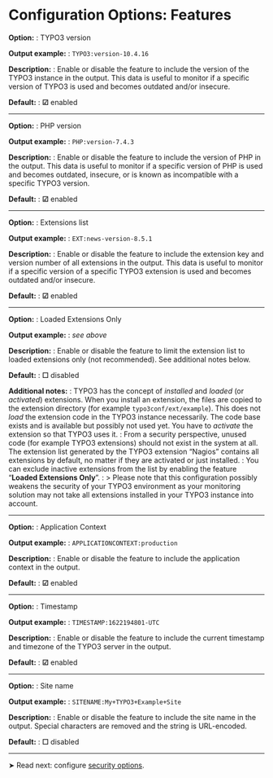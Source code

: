 # Configuration Options: Features

**Option:**
: TYPO3 version

**Output example:**
: `TYPO3:version-10.4.16`

**Description:**
: Enable or disable the feature to include the version of the TYPO3 instance in the output. This data is useful to monitor if a specific version of TYPO3 is used and becomes outdated and/or insecure.

**Default:**
: **☑** enabled

---

**Option:**
: PHP version

**Output example:**
: `PHP:version-7.4.3`

**Description:**
: Enable or disable the feature to include the version of PHP in the output. This data is useful to monitor if a specific version of PHP is used and becomes outdated, insecure, or is known as incompatible with a specific TYPO3 version.

**Default:**
: **☑** enabled

---

**Option:**
: Extensions list

**Output example:**
: `EXT:news-version-8.5.1`

**Description:**
: Enable or disable the feature to include the extension key and version number of all extensions in the output. This data is useful to monitor if a specific version of a specific TYPO3 extension is used and becomes outdated and/or insecure.

**Default:**
: **☑** enabled

---

**Option:**
: Loaded Extensions Only

**Output example:**
: *see above*

**Description:**
: Enable or disable the feature to limit the extension list to loaded extensions only (not recommended). See additional notes below.

**Default:**
: **☐** disabled

**Additional notes:**
: TYPO3 has the concept of *installed* and *loaded* (or *activated*) extensions. When you install an extension, the files are copied to the extension directory (for example `typo3conf/ext/example`). This does not *load* the extension code in the TYPO3 instance necessarily. The code base exists and is available but possibly not used yet. You have to *activate* the extension so that TYPO3 uses it.
: From a security perspective, unused code (for example TYPO3 extensions) should not exist in the system at all. The extension list generated by the TYPO3 extension “Nagios” contains all extensions by default, no matter if they are activated or just installed.
: You can exclude inactive extensions from the list by enabling the feature “**Loaded Extensions Only**”.
: > Please note that this configuration possibly weakens the security of your TYPO3 environment as your monitoring solution may not take all extensions installed in your TYPO3 instance into account.

---

**Option:**
: Application Context

**Output example:**
: `APPLICATIONCONTEXT:production`

**Description:**
: Enable or disable the feature to include the application context in the output.

**Default:**
: **☑** enabled

---

**Option:**
: Timestamp

**Output example:**
: `TIMESTAMP:1622194801-UTC`

**Description:**
: Enable or disable the feature to include the current timestamp and timezone of the TYPO3 server in the output.

**Default:**
: **☑** enabled

---

**Option:**
: Site name

**Output example:**
: `SITENAME:My+TYPO3+Example+Site`

**Description:**
: Enable or disable the feature to include the site name in the output. Special characters are removed and the string is URL-encoded.

**Default:**
: **☐** disabled

---

➤ Read next: configure [security options](../Security/Index.md).
